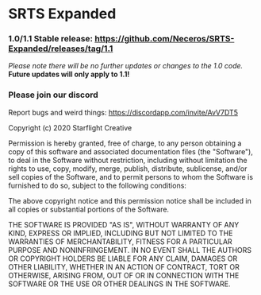 # SRTS Expanded

### 1.0/1.1 Stable release: https://github.com/Neceros/SRTS-Expanded/releases/tag/1.1

*Please note there will be no further updates or changes to the 1.0 code.* **Future updates will only apply to 1.1!**

### Please join our discord 
Report bugs and weird things: https://discordapp.com/invite/AvV7DT5

Copyright (c) 2020 Starflight Creative

Permission is hereby granted, free of charge, to any person obtaining a copy of this software and associated documentation files (the "Software"), to deal in the Software without restriction, including without limitation the rights to use, copy, modify, merge, publish, distribute, sublicense, and/or sell copies of the Software, and to permit persons to whom the Software is furnished to do so, subject to the following conditions:

The above copyright notice and this permission notice shall be included in all copies or substantial portions of the Software.

THE SOFTWARE IS PROVIDED "AS IS", WITHOUT WARRANTY OF ANY KIND, EXPRESS OR IMPLIED, INCLUDING BUT NOT LIMITED TO THE WARRANTIES OF MERCHANTABILITY, FITNESS FOR A PARTICULAR PURPOSE AND NONINFRINGEMENT. IN NO EVENT SHALL THE AUTHORS OR COPYRIGHT HOLDERS BE LIABLE FOR ANY CLAIM, DAMAGES OR OTHER LIABILITY, WHETHER IN AN ACTION OF CONTRACT, TORT OR OTHERWISE, ARISING FROM, OUT OF OR IN CONNECTION WITH THE SOFTWARE OR THE USE OR OTHER DEALINGS IN THE SOFTWARE.
